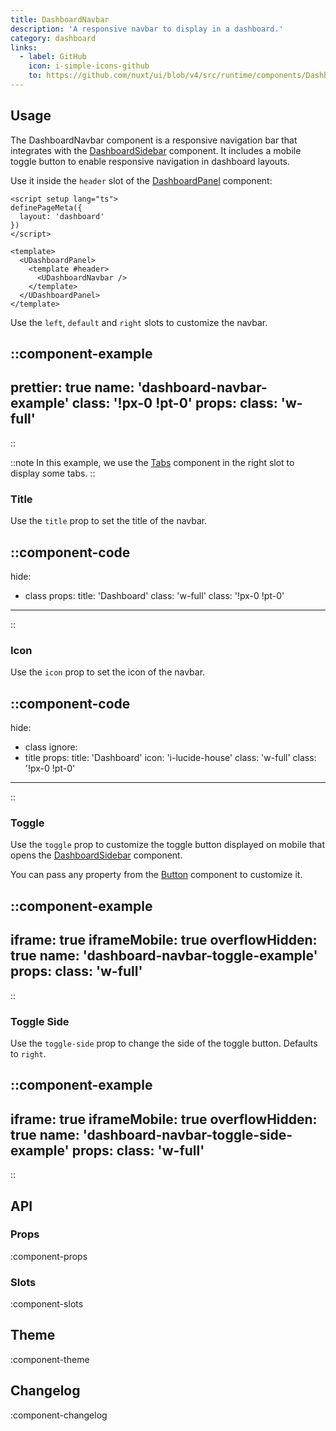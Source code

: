 ```yaml
---
title: DashboardNavbar
description: 'A responsive navbar to display in a dashboard.'
category: dashboard
links:
  - label: GitHub
    icon: i-simple-icons-github
    to: https://github.com/nuxt/ui/blob/v4/src/runtime/components/DashboardNavbar.vue
---
```


## Usage

The DashboardNavbar component is a responsive navigation bar that integrates with the [DashboardSidebar](/docs/components/dashboard-sidebar) component. It includes a mobile toggle button to enable responsive navigation in dashboard layouts.

Use it inside the `header` slot of the [DashboardPanel](/docs/components/dashboard-panel) component:

```vue [pages/index.vue]{9-11}
<script setup lang="ts">
definePageMeta({
  layout: 'dashboard'
})
</script>

<template>
  <UDashboardPanel>
    <template #header>
      <UDashboardNavbar />
    </template>
  </UDashboardPanel>
</template>
```

Use the `left`, `default` and `right` slots to customize the navbar.

::component-example
---
prettier: true
name: 'dashboard-navbar-example'
class: '!px-0 !pt-0'
props:
  class: 'w-full'
---
::

::note
In this example, we use the [Tabs](/docs/components/tabs) component in the right slot to display some tabs.
::

### Title

Use the `title` prop to set the title of the navbar.

::component-code
---
hide:
  - class
props:
  title: 'Dashboard'
  class: 'w-full'
class: '!px-0 !pt-0'
---
::

### Icon

Use the `icon` prop to set the icon of the navbar.

::component-code
---
hide:
  - class
ignore:
  - title
props:
  title: 'Dashboard'
  icon: 'i-lucide-house'
  class: 'w-full'
class: '!px-0 !pt-0'
---
::

### Toggle

Use the `toggle` prop to customize the toggle button displayed on mobile that opens the [DashboardSidebar](/docs/components/dashboard-sidebar) component.

You can pass any property from the [Button](/docs/components/button) component to customize it.

::component-example
---
iframe: true
iframeMobile: true
overflowHidden: true
name: 'dashboard-navbar-toggle-example'
props:
  class: 'w-full'
---
::

### Toggle Side

Use the `toggle-side` prop to change the side of the toggle button. Defaults to `right`.

::component-example
---
iframe: true
iframeMobile: true
overflowHidden: true
name: 'dashboard-navbar-toggle-side-example'
props:
  class: 'w-full'
---
::

## API

### Props

:component-props

### Slots

:component-slots

## Theme

:component-theme

## Changelog

:component-changelog
